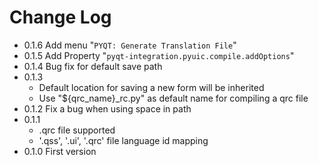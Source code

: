 # Change Log

- 0.1.6 Add menu "`PYQT: Generate Translation File`"
- 0.1.5 Add Property "`pyqt-integration.pyuic.compile.addOptions`"
- 0.1.4 Bug fix for default save path
- 0.1.3
  - Default location for saving a new form will be inherited
  - Use "${qrc_name}_rc.py" as default name for compiling a qrc file
- 0.1.2 Fix a bug when using space in path
- 0.1.1
  - .qrc file supported
  - '.qss', '.ui', '.qrc' file language id mapping
- 0.1.0 First version